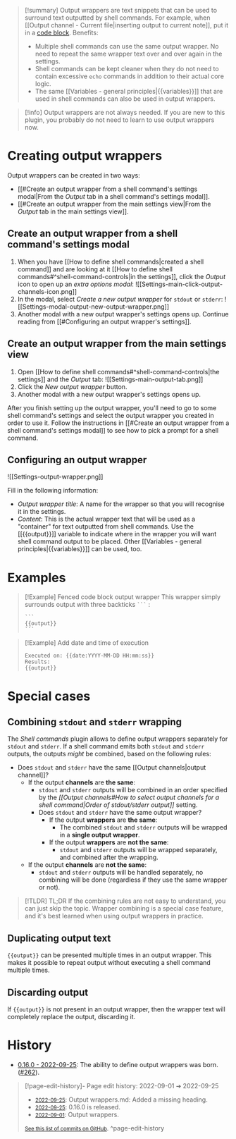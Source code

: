 > [!summary]
> Output wrappers are text snippets that can be used to surround text outputted by shell commands. For example, when [[Output channel - Current file|inserting output to current note]], put it in a [code block](https://help.obsidian.md/How+to/Format+your+notes#Code+blocks). Benefits:
>  - Multiple shell commands can use the same output wrapper. No need to repeat the same wrapper text over and over again in the settings.
>  - Shell commands can be kept cleaner when they do not need to contain excessive `echo` commands in addition to their actual core logic.
>  - The same [[Variables - general principles|{{variables}}]] that are used in shell commands can also be used in output wrappers.

> [!info]
> Output wrappers are not always needed. If you are new to this plugin, you probably do not need to learn to use output wrappers now.

# Creating output wrappers
Output wrappers can be created in two ways:
- [[#Create an output wrapper from a shell command's settings modal|From the *Output* tab in a shell command's settings modal]].
- [[#Create an output wrapper from the main settings view|From the *Output* tab in the main settings view]].

## Create an output wrapper from a shell command's settings modal
1. When you have [[How to define shell commands|created a shell command]] and are looking at it [[How to define shell commands#^shell-command-controls|in the settings]], click the *Output* icon to open up an *extra options modal*:
![[Settings-main-click-output-channels-icon.png]]
2. In the modal, select *Create a new output wrapper* for `stdout` or `stderr`:
![[Settings-modal-output-new-output-wrapper.png]]
3. Another modal with a new output wrapper's settings opens up. Continue reading from [[#Configuring an output wrapper's settings]].

## Create an output wrapper from the main settings view
1. Open [[How to define shell commands#^shell-command-controls|the settings]] and the *Output* tab:
![[Settings-main-output-tab.png]]
2. Click the *New output wrapper* button.
3. Another modal with a new output wrapper's settings opens up.

After you finish setting up the output wrapper, you'll need to go to some shell command's settings and select the output wrapper you created in order to use it. Follow the instructions in [[#Create an output wrapper from a shell command's settings modal]] to see how to pick a prompt for a shell command.

## Configuring an output wrapper
![[Settings-output-wrapper.png]]

Fill in the following information:
 - *Output wrapper title*: A name for the wrapper so that you will recognise it in the settings.
 - *Content*: This is the actual wrapper text that will be used as a "container" for text outputted from shell commands. Use the [[{{output}}]] variable to indicate where in the wrapper you will want shell command output to be placed. Other [[Variables - general principles|{{variables}}]] can be used, too.

# Examples

> [!Example] Fenced code block output wrapper
> This wrapper simply surrounds output with three backticks ` ``` ` :
> ````
> ```
> {{output}}
> ```
> ````

> [!Example] Add date and time of execution
> ```
> Executed on: {{date:YYYY-MM-DD HH:mm:ss}}
> Results:
> {{output}}
> ```

# Special cases

## Combining `stdout` and `stderr` wrapping
The *Shell commands* plugin allows to define output wrappers separately for `stdout` and `stderr`. If a shell command emits both `stdout` and `stderr` outputs, the outputs *might* be combined, based on the following rules:
- Does `stdout` and `stderr` have the same [[Output channels|output channel]]?
  - If the output **channels** are **the same**:
    - `stdout` and `stderr` outputs will be combined in an order specified by the *[[Output channels#How to select output channels for a shell command|Order of stdout/stderr output]]* setting.
    - Does `stdout` and `stderr` have the same output wrapper?
      - If the output **wrappers** are **the same**:
        - The combined `stdout` and `stderr` outputs will be wrapped in a **single output wrapper**.
      - If the output **wrappers** are **not the same**:
        - `stdout` and `stderr` outputs will be wrapped separately, and combined after the wrapping.
  - If the output **channels** are **not the same**:
    - `stdout` and `stderr` outputs will be handled separately, no combining will be done (regardless if they use the same wrapper or not).
> [!TLDR] TL;DR
> If the combining rules are not easy to understand, you can just skip the topic. Wrapper combining is a special case feature, and it's best learned when using output wrappers in practice.

## Duplicating output text
`{{output}}` can be presented multiple times in an output wrapper. This makes it possible to repeat output without executing a shell command multiple times.

## Discarding output
If `{{output}}` is not present in an output wrapper, then the wrapper text will completely replace the output, discarding it.

# History

- [0.16.0 - 2022-09-25](https://github.com/Taitava/obsidian-shellcommands/blob/main/CHANGELOG.md#0160---2022-09-25): The ability to define output wrappers was born. ([#262](https://github.com/Taitava/obsidian-shellcommands/issues/262)).

> [!page-edit-history]- Page edit history: 2022-09-01 &#10132; 2022-09-25
> - [<small>2022-09-25</small>](https://github.com/Taitava/obsidian-shellcommands-documentation/commit/4de5d6e0c277106e9f51c1acada0d2f3a80f8a72): Output wrappers.md: Added a missing heading.
> - [<small>2022-09-25</small>](https://github.com/Taitava/obsidian-shellcommands-documentation/commit/e1a6b6b5d9d7153a45d308923056a67a8737a2e6): 0.16.0 is released.
> - [<small>2022-09-01</small>](https://github.com/Taitava/obsidian-shellcommands-documentation/commit/fd9edbf69c25863a39526cf3fe00077625f6a01d): Output wrappers.
> 
> [<small>See this list of commits on GitHub</small>](https://github.com/Taitava/obsidian-shellcommands-documentation/commits/main/./Output%20handling/Output%20wrappers.md).
> ^page-edit-history